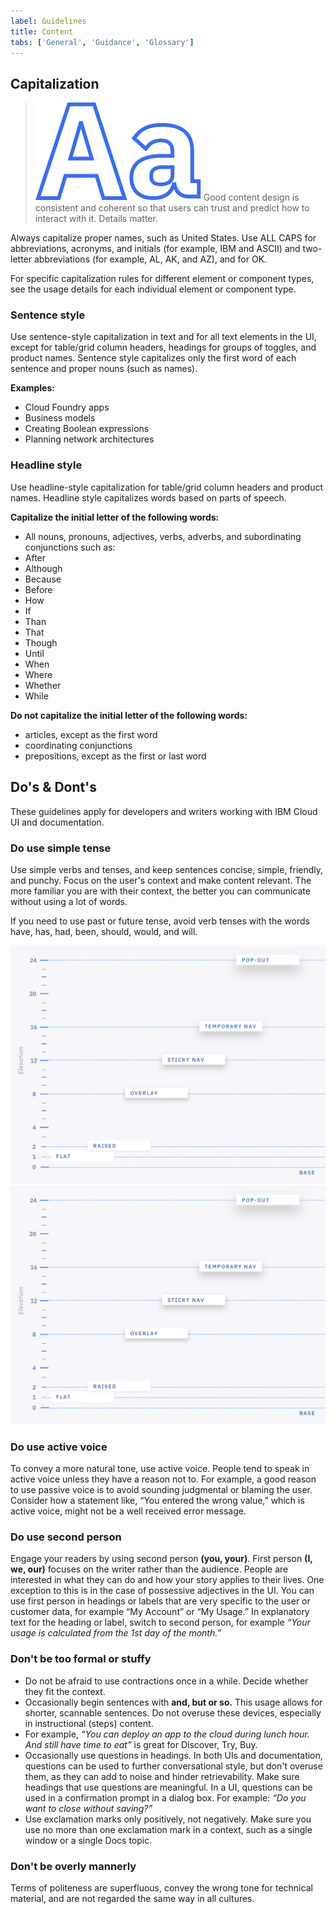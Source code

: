 ```yaml
---
label: Guidelines
title: Content
tabs: ['General', 'Guidance', 'Glossary']
---
```


## Capitalization

> ![capitalization](images/Aa.svg)
> Good content design is consistent and coherent so that users can trust and predict how to interact with it. Details matter.

Always capitalize proper names, such as United States. Use ALL CAPS for abbreviations, acronyms, and initials (for example, IBM and ASCII) and two-letter abbreviations (for example, AL, AK, and AZ), and for OK.

For specific capitalization rules for different element or component types, see the usage details for each individual element or component type.

### Sentence style

Use sentence-style capitalization in text and for all text elements in the UI, except for table/grid column headers, headings for groups of toggles, and product names. Sentence style capitalizes only the first word of each sentence and proper nouns
(such as names).

**Examples:**

- Cloud Foundry apps
- Business models
- Creating Boolean expressions
- Planning network architectures

### Headline style

Use headline-style capitalization for table/grid column headers and product names. Headline style capitalizes words based on parts of speech.

**Capitalize the initial letter of the following words:**

- All nouns, pronouns, adjectives, verbs, adverbs, and subordinating conjunctions such as:
- After
- Although
- Because
- Before
- How
- If
- Than
- That
- Though
- Until
- When
- Where
- Whether
- While

**Do not capitalize the initial letter of the following words:**

- articles, except as the first word
- coordinating conjunctions
- prepositions, except as the first or last word

## Do's & Dont's

These guidelines apply for developers and writers working with IBM Cloud UI and documentation.

### Do use simple tense

Use simple verbs and tenses, and keep sentences concise, simple, friendly, and punchy. Focus on the user's context and make content relevant. The more familiar you are with their context, the better you can communicate without using a lot of words.

If you need to use past or future tense, avoid verb tenses with the words have, has, had, been, should, would, and will.

<do-dont-group>
    <do-dont-example correct=true title="Future Tense" text='"The API returns a promise."'></do-dont-example>
    <do-dont-example title='Future Tense' text='"The API will return a promise."'></do-dont-example>
</do-dont-group>
<do-dont-group>
    <do-dont-example correct=true title="Past Tense" text='"The limit was exceeded."'></do-dont-example>
    <do-dont-example title='Past Tense' text='"The limit has been exceeded."'></do-dont-example>
</do-dont-group>

<do-dont-group>
    <do-dont-example correct="true" title='Image Test'>
        <img src='images/img-test.png' />
    </do-dont-example>
    <do-dont-example title='Image Test' >
        <img src='images/img-test.png' />
    </do-dont-example>
</do-dont-group>

### Do use active voice

To convey a more natural tone, use active voice. People tend to speak in active voice unless they have a reason not to. For example, a good reason to use passive voice is to avoid sounding judgmental or blaming the user. Consider how a statement like, “You entered the wrong value,” which is active voice, might not be a well received error message.

<do-dont-group>
    <do-dont-example correct=true title="Active Voice" text='"In the Limits window, specify the minimum and maximum values."'></do-dont-example>
    <do-dont-example title='Passive Voice' text='"The Limits window is used to specify the minimum and maximum values."'></do-dont-example>
</do-dont-group>

### Do use second person

Engage your readers by using second person **(you, your)**. First person **(I, we, our)** focuses on the writer rather than the audience. People are interested in what they can do and how your story applies to their lives.
One exception to this is in the case of possessive adjectives in the UI. You can use first person in headings or labels that are very specific to the user or customer data, for example “My Account” or “My Usage.” In explanatory text for the heading or label, switch to second person, for example _“Your usage is calculated from the 1st day of the month.”_

### Don't be too formal or stuffy

- Do not be afraid to use contractions once in a while. Decide whether they fit the context.
- Occasionally begin sentences with **and, but or so.** This usage allows for shorter, scannable sentences. Do not overuse these devices, especially in instructional (steps) content.
- For example, _“You can deploy an app to the cloud during lunch hour. And still have time to eat”_ is great for Discover, Try, Buy.
- Occasionally use questions in headings. In both UIs and documentation, questions can be used to further conversational style, but don't overuse them, as they can add to noise and hinder retrievability. Make sure headings that use questions are meaningful. In a UI, questions can be used in a confirmation prompt in a dialog box. For example: _“Do you want to close without saving?”_
- Use exclamation marks only positively, not negatively. Make sure you use no more than one exclamation mark in a context, such as a single window or a single Docs topic.

<do-dont-group>
    <do-dont-example correct=true title="Exclamation Points" text='"Your IBM Bluemix account is ready!"'></do-dont-example>
    <do-dont-example title='Exclamation Points' text='"You have reached your usage limit!"'></do-dont-example>
</do-dont-group>

### Don't be overly mannerly

Terms of politeness are superfluous, convey the wrong tone for technical material, and are not regarded the same way in all cultures.

<do-dont-group>
    <do-dont-example correct=true title='Using Please' description='Use "please" in a UI only when the user is being inconvenienced.' text='"Indexing might take a few minutes. Please wait."'></do-dont-example>
</do-dont-group>

<do-dont-group>
    <do-dont-example correct=true title="Ability" text='"You can use the command line interface to update your app."'></do-dont-example>
    <do-dont-example title='Ability' text='"You may use the command line interface to update your app."'></do-dont-example>
</do-dont-group>
<do-dont-group>
    <do-dont-example correct=true title="Possibility" text='"You might need more advanced features when you are integrating with another app."'></do-dont-example>
    <do-dont-example title='Possibility' text='"You may need more advanced features when you are integrating with another app."'></do-dont-example>
</do-dont-group>
